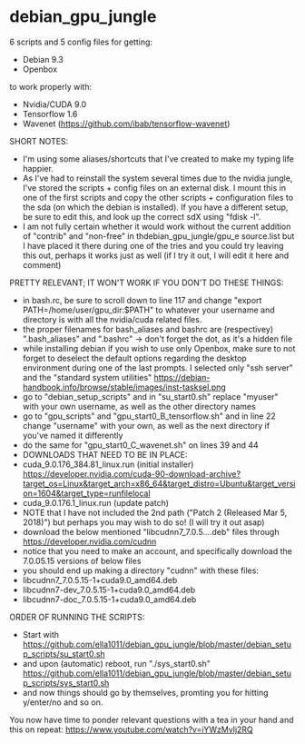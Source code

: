 # debian_gpu_jungle
 
6 scripts and 5 config files for getting:
- Debian 9.3
- Openbox

to work properly with:
- Nvidia/CUDA 9.0
- Tensorflow 1.6
- Wavenet (https://github.com/ibab/tensorflow-wavenet)


SHORT NOTES:

- I'm using some aliases/shortcuts that I've created to make my typing life happier.
- As I've had to reinstall the system several times due to the nvidia jungle, I've stored the scripts + config files on an external disk. I mount this in one of the first scripts and copy the other scripts + configuration files to the sda (on which the debian is installed). If you have a different setup, be sure to edit this, and look up the correct sdX using "fdisk -l".
- I am not fully certain whether it would work without the current addition of "contrib" and "non-free" in thdebian_gpu_jungle/gpu_e source.list but I have placed it there during one of the tries and you could try leaving this out, perhaps it works just as well (if I try it out, I will edit it here and comment)


PRETTY RELEVANT; IT WON'T WORK IF YOU DON'T DO THESE THINGS:

- in bash.rc, be sure to scroll down to line 117 and change "export PATH=/home/user/gpu_dir:$PATH" to whatever your username and directory is with all the nvidia/cuda related files.
- the proper filenames for bash_aliases and bashrc are (respectivey) ".bash_aliases" and ".bashrc" -> don't forget the dot, as it's a hidden file
- while installing debian if you wish to use only Openbox, make sure to not forget to deselect the default options regarding the desktop environment during one of the last prompts. I selected only "ssh server" and the "standard system utilities" 
https://debian-handbook.info/browse/stable/images/inst-tasksel.png
- go to "debian_setup_scripts" and in "su_start0.sh" replace "myuser" with your own username, as well as the other directory names
- go to "gpu_scripts" and "gpu_start0_B_tensorflow.sh" and in line 22 change "username" with your own, as well as the next directory if you've named it differently
- do the same for "gpu_start0_C_wavenet.sh" on lines 39 and 44
- DOWNLOADS THAT NEED TO BE IN PLACE:
- cuda_9.0.176_384.81_linux.run (initial installer) https://developer.nvidia.com/cuda-90-download-archive?target_os=Linux&target_arch=x86_64&target_distro=Ubuntu&target_version=1604&target_type=runfilelocal
- cuda_9.0.176.1_linux.run (update patch)
- NOTE that I have not included the 2nd path ("Patch 2 (Released Mar 5, 2018)") but perhaps you may wish to do so! (I will try it out asap)
- download the below mentioned "libcudnn7_7.0.5....deb" files through https://developer.nvidia.com/cudnn 
- notice that you need to make an account, and specifically download the 7.0.05.15 versions of below files
- you should end up making a directory "cudnn" with these files:
- libcudnn7_7.0.5.15-1+cuda9.0_amd64.deb
- libcudnn7-dev_7.0.5.15-1+cuda9.0_amd64.deb
- libcudnn7-doc_7.0.5.15-1+cuda9.0_amd64.deb


ORDER OF RUNNING THE SCRIPTS:

- Start with https://github.com/ella1011/debian_gpu_jungle/blob/master/debian_setup_scripts/su_start0.sh
- and upon (automatic) reboot, run "./sys_start0.sh"  https://github.com/ella1011/debian_gpu_jungle/blob/master/debian_setup_scripts/sys_start0.sh
- and now things should go by themselves, promting you for hitting y/enter/no and so on.



You now have time to ponder relevant questions with a tea in your hand and this on repeat: https://www.youtube.com/watch?v=iYWzMvlj2RQ

